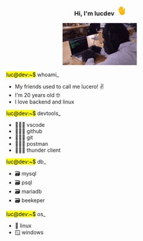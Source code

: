 
  <h3 align="center">Hi, I'm lucdev <img src="https://github.com/lucdev-code/lucdev-code/blob/main/hi.gif" width="25"></h3>

  <p align="center"><img src="https://github.com/lucdev-code/lucdev-code/blob/main/me.gif?raw=true" width="200"></img></p>

<div>
<p><mark>luc@dev:~$</mark> whoami_</p>
<ul>
    <li>My friends used to call me lucero! ✌️</li>
    <li>I'm 20 years old 🤓</li>
    <li>I love backend and linux </li>
</ul>
<p><mark>luc@dev:~$</mark> devtools_</p>
  <ul>
    <li>👨🏻‍💻 vscode </li>
    <li>👨🏻‍💻 github </li>
    <li>👨🏻‍💻 git </li>
    <li>👨🏻‍💻 postman </li>
    <li>👨🏻‍💻 thunder client</li>
</ul>
<p><mark>luc@dev:~$</mark> db_</p>
  <ul>
    <li>🗃️ mysql </li>
    <li>🗃️ psql </li>
    <li>🗃️ mariadb </li>
    <li>🗃️ beekeper</li>
</ul>
<p><mark>luc@dev:~$</mark> os_</p>
  <ul>
    <li>🐧 linux </li>
    <li>🪟 windows </li>
</ul>

